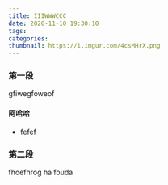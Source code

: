 ```yaml
---
title: IIIWWWCCC
date: 2020-11-10 19:30:10
tags:
categories:
thumbnail: https://i.imgur.com/4csMHrX.png
---
```

### 第一段
gfiwegfoweof
#### 阿哈哈
* fefef

### 第二段
fhoefhrog
ha fouda 
<!-- css補充 -->
<style>
.post__header{
    display: none;
}
</style>